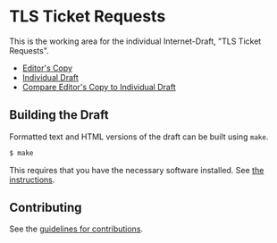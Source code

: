 # TLS Ticket Requests

This is the working area for the individual Internet-Draft, "TLS Ticket Requests".

* [Editor's Copy](https://tlswg.org/draft-ietf-tls-ticketrequest/)
* [Individual Draft](https://tools.ietf.org/html/draft-ietf-tls-ticketrequests)
* [Compare Editor's Copy to Individual Draft](https://tlswg.org/draft-ietf-tls-ticketrequest/#go.draft-ietf-tls-ticketrequests.diff)

## Building the Draft

Formatted text and HTML versions of the draft can be built using `make`.

```sh
$ make
```

This requires that you have the necessary software installed.  See
[the instructions](https://github.com/martinthomson/i-d-template/blob/master/doc/SETUP.md).


## Contributing

See the
[guidelines for contributions](https://github.com/tlswg/draft-ietf-tls-ticketrequest/blob/master/CONTRIBUTING.md).
